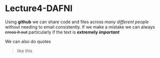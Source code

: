 # Lecture4-DAFNI

Using **github** we can share code and files across *many different people* without needing to email consistently. If we make a mistake we can always ~~cross it out~~ particularly if the text is **extremely _important_**

We can also do quotes
> like this

